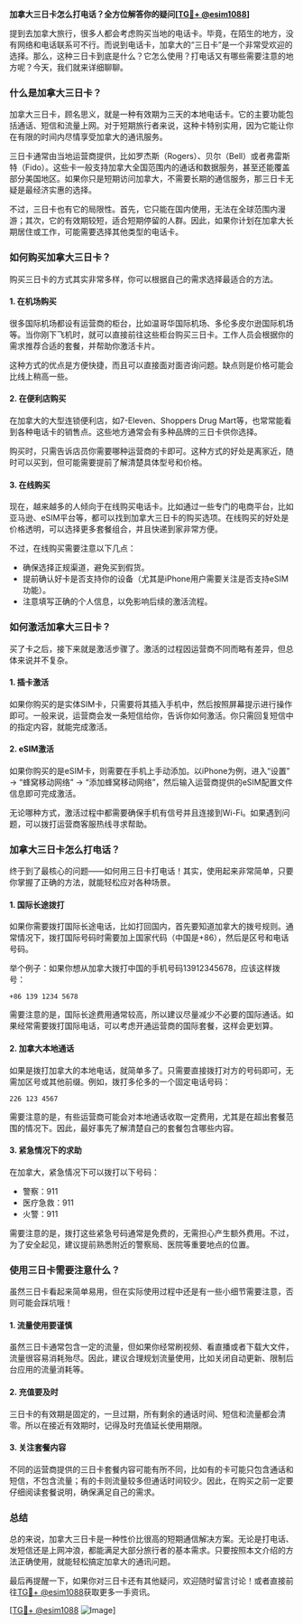 **加拿大三日卡怎么打电话？全方位解答你的疑问[[TG💪+ @esim1088](https://t.me/s/esim1088)]**

提到去加拿大旅行，很多人都会考虑购买当地的电话卡。毕竟，在陌生的地方，没有网络和电话联系可不行。而说到电话卡，加拿大的“三日卡”是一个非常受欢迎的选择。那么，这种三日卡到底是什么？它怎么使用？打电话又有哪些需要注意的地方呢？今天，我们就来详细聊聊。

### **什么是加拿大三日卡？**

加拿大三日卡，顾名思义，就是一种有效期为三天的本地电话卡。它的主要功能包括通话、短信和流量上网。对于短期旅行者来说，这种卡特别实用，因为它能让你在有限的时间内尽情享受加拿大的通讯服务。

三日卡通常由当地运营商提供，比如罗杰斯（Rogers）、贝尔（Bell）或者弗雷斯特（Fido）。这些卡一般支持加拿大全国范围内的通话和数据服务，甚至还能覆盖部分美国地区。如果你只是短期访问加拿大，不需要长期的通信服务，那三日卡无疑是最经济实惠的选择。

不过，三日卡也有它的局限性。首先，它只能在国内使用，无法在全球范围内漫游；其次，它的有效期较短，适合短期停留的人群。因此，如果你计划在加拿大长期居住或工作，可能需要选择其他类型的电话卡。

### **如何购买加拿大三日卡？**

购买三日卡的方式其实非常多样，你可以根据自己的需求选择最适合的方法。

#### **1. 在机场购买**
很多国际机场都设有运营商的柜台，比如温哥华国际机场、多伦多皮尔逊国际机场等。当你刚下飞机时，就可以直接前往这些柜台购买三日卡。工作人员会根据你的需求推荐合适的套餐，并帮助你激活卡片。

这种方式的优点是方便快捷，而且可以直接面对面咨询问题。缺点则是价格可能会比线上稍高一些。

#### **2. 在便利店购买**
在加拿大的大型连锁便利店，如7-Eleven、Shoppers Drug Mart等，也常常能看到各种电话卡的销售点。这些地方通常会有多种品牌的三日卡供你选择。

购买时，只需告诉店员你需要哪种运营商的卡即可。这种方式的好处是离家近，随时可以买到，但可能需要提前了解清楚具体型号和价格。

#### **3. 在线购买**
现在，越来越多的人倾向于在线购买电话卡。比如通过一些专门的电商平台，比如亚马逊、eSIM平台等，都可以找到加拿大三日卡的购买选项。在线购买的好处是价格透明，可以选择更多套餐组合，并且快递到家非常方便。

不过，在线购买需要注意以下几点：
- 确保选择正规渠道，避免买到假货。
- 提前确认好卡是否支持你的设备（尤其是iPhone用户需要关注是否支持eSIM功能）。
- 注意填写正确的个人信息，以免影响后续的激活流程。

### **如何激活加拿大三日卡？**

买了卡之后，接下来就是激活步骤了。激活的过程因运营商不同而略有差异，但总体来说并不复杂。

#### **1. 插卡激活**
如果你购买的是实体SIM卡，只需要将其插入手机中，然后按照屏幕提示进行操作即可。一般来说，运营商会发一条短信给你，告诉你如何激活。你只需回复短信中的指定内容，就能完成激活。

#### **2. eSIM激活**
如果你购买的是eSIM卡，则需要在手机上手动添加。以iPhone为例，进入“设置” -> “蜂窝移动网络” -> “添加蜂窝移动网络”，然后输入运营商提供的eSIM配置文件信息即可完成激活。

无论哪种方式，激活过程中都需要确保手机有信号并且连接到Wi-Fi。如果遇到问题，可以拨打运营商客服热线寻求帮助。

### **加拿大三日卡怎么打电话？**

终于到了最核心的问题——如何用三日卡打电话！其实，使用起来非常简单，只要你掌握了正确的方法，就能轻松应对各种场景。

#### **1. 国际长途拨打**
如果你需要拨打国际长途电话，比如打回国内，首先要知道加拿大的拨号规则。通常情况下，拨打国际号码时需要加上国家代码（中国是+86），然后是区号和电话号码。

举个例子：如果你想从加拿大拨打中国的手机号码13912345678，应该这样拨号：
```
+86 139 1234 5678
```

需要注意的是，国际长途费用通常较高，所以建议尽量减少不必要的国际通话。如果经常需要拨打国际电话，可以考虑开通运营商的国际套餐，这样会更划算。

#### **2. 加拿大本地通话**
如果是拨打加拿大的本地电话，就简单多了。只需要直接拨打对方的号码即可，无需加区号或其他前缀。例如，拨打多伦多的一个固定电话号码：
```
226 123 4567
```

需要注意的是，有些运营商可能会对本地通话收取一定费用，尤其是在超出套餐范围的情况下。因此，最好事先了解清楚自己的套餐包含哪些内容。

#### **3. 紧急情况下的求助**
在加拿大，紧急情况下可以拨打以下号码：
- 警察：911
- 医疗急救：911
- 火警：911

需要注意的是，拨打这些紧急号码通常是免费的，无需担心产生额外费用。不过，为了安全起见，建议提前熟悉附近的警察局、医院等重要地点的位置。

### **使用三日卡需要注意什么？**

虽然三日卡看起来简单易用，但在实际使用过程中还是有一些小细节需要注意，否则可能会踩坑哦！

#### **1. 流量使用要谨慎**
虽然三日卡通常包含一定的流量，但如果你经常刷视频、看直播或者下载大文件，流量很容易消耗殆尽。因此，建议合理规划流量使用，比如关闭自动更新、限制后台应用的流量消耗等。

#### **2. 充值要及时**
三日卡的有效期是固定的，一旦过期，所有剩余的通话时间、短信和流量都会清零。所以在接近有效期时，记得及时充值延长使用期限。

#### **3. 关注套餐内容**
不同的运营商提供的三日卡套餐内容可能有所不同，比如有的卡可能只包含通话和短信，不包含流量；有的卡则流量较多但通话时间较少。因此，在购买之前一定要仔细阅读套餐说明，确保满足自己的需求。

### **总结**

总的来说，加拿大三日卡是一种性价比很高的短期通信解决方案。无论是打电话、发短信还是上网冲浪，都能满足大部分旅行者的基本需求。只要按照本文介绍的方法正确使用，就能轻松搞定加拿大的通讯问题。

最后再提醒一下，如果你对三日卡还有其他疑问，欢迎随时留言讨论！或者直接前往[TG💪+ @esim1088](https://t.me/s/esim1088)获取更多一手资讯。

[[TG💪+ @esim1088](https://t.me/s/esim1088) ![Image](https://i.postimg.cc/4NQfJmqS/Snipaste-2025-05-13-00-14-12.png)]